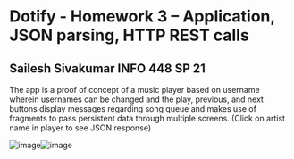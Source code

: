 # Dotify - Homework 3 – Application, JSON parsing, HTTP REST calls

## Sailesh Sivakumar INFO 448 SP 21

The app is a proof of concept of a music player based on username wherein usernames can be changed and the play, previous, and next buttons display messages regarding song queue and makes use of fragments to pass persistent data through multiple screens. (Click on artist name in player to see JSON response)

![image](https://user-images.githubusercontent.com/32437884/119036820-0cf33400-b966-11eb-80f3-c215726adf5e.png)![image](https://user-images.githubusercontent.com/32437884/119036888-24cab800-b966-11eb-9056-5d63794431ee.png)




